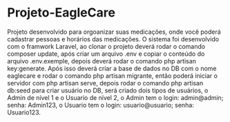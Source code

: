 # Projeto-EagleCare
Projeto desenvolvido para orgoanizar suas medicações, onde você poderá cadastrar pessoas e horários das medicações. O sistema foi desenvolvido com o framwork Laravel, ao clonar o projeto deverá rodar o comando composer update, após criar um arquivo .env e copiar o conteúdo do arquivo .env.exemple, depois deverá rodar o comando php artisan key:generate. Após isso deverá criar a base de dados no DB com o nome eaglecare e rodar o comando php artisan migrante, então poderá iniciar o servidor com php artisan serve, depois rodar o comando php artisan db:seed para criar usuário no DB, será criado dois tipos de usuários, o Admin de nível 1 e o Usuario de nível 2, o Admin tem o login: admin@admin; senha: Admin123, o Usuario tem o login: usuario@usuario; senha: Usuario123.
